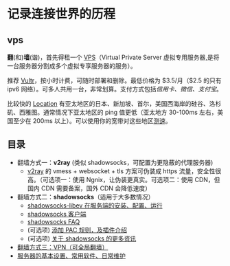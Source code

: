 # 记录连接世界的历程

## vps

**翻**(和)**墙**(谐)，首先得租一个 [VPS](https://en.wikipedia.org/wiki/Virtual_private_server)（Virtual Private Server 虚拟专用服务器,是将一台服务器分割成多个虚拟专享服务器的服务）。  

推荐 [Vultr](https://www.vultr.com/?ref=6960892)，按小时计费，可随时部署和删除。最低价格为 \$3.5/月（\$2.5 的只有 ipv6 网络）。可多人共用一台，非常划算。支付方式包括*信用卡、微信、支付宝*。  

比较快的 [Location](https://www.vultr.com/features/datacenter-locations/?ref=6960892) 有亚太地区的日本、新加坡、首尔，美国西海岸的硅谷、洛杉矶、西雅图。通常情况下亚太地区的 ping 值更低（亚太地方 30-100ms 左右，美国至少在 200ms 以上）。可以使用你的宽带对这些地区[测速](https://www.vultr.com/resources/faq/?ref=6960892#downloadspeedtests)。  

## 目录

- 翻墙方式一：**v2ray** (类似 shadowsocks，可配置为更隐蔽的代理服务器)
    - [v2ray](https://www.v2ray.com/) 的 vmess + websocket + tls 方案可伪装成 https 流量，安全性很高。（可选项一：使用 Ngnix，让伪装更真实。可选项二：使用 CDN，但国内 CDN 需要备案，国外 CDN 会降低速度）
- 翻墙方式二：**shadowsocks**（适用于大多数情况）
    - [shadowsocks-libev 在服务端的安装、配置、运行](https://github.com/Huang-Libo/Internet/blob/master/shadowsocks-server-install.md)
    - [shadowsocks 客户端](https://github.com/Huang-Libo/Internet/blob/master/shadowsocks-client.md)
    - [shadowsocks FAQ](https://github.com/Huang-Libo/Internet/blob/master/shadowsocks-FAQ.md)
    - (可选项) [添加 PAC 规则，及插件介绍](https://github.com/Huang-Libo/Internet/blob/master/shadowsocks-custom-settings.md)
    - (可选项) [关于 shadowsocks 的更多资讯](https://github.com/Huang-Libo/Internet/blob/master/shadowsocks-read-more.md)
- [翻墙方式三：VPN（可全局翻墙）](https://github.com/Huang-Libo/Internet/blob/master/vpn.md)
- [服务器的基本设置、常用软件、日常维护](https://github.com/Huang-Libo/Internet/blob/master/server.md )

